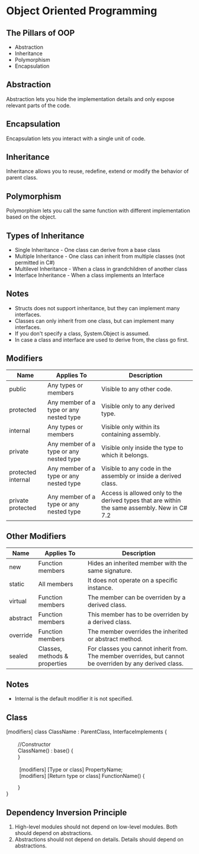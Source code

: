 Object Oriented Programming
========

The Pillars of OOP
------
* Abstraction
* Inheritance
* Polymorphism
* Encapsulation

Abstraction
-----
Abstraction lets you hide the implementation details and only expose relevant parts of the code. 

Encapsulation
----
Encapsulation lets you interact with a single unit of code.

Inheritance
----
Inheritance allows you to reuse, redefine, extend or modify the behavior of parent class.

Polymorphism
----
Polymorphism lets you call the same function with different implementation based on the object.


Types of Inheritance
----
* Single Inheritance - One class can derive from a base class
* Multiple Inheritance - One class can inherit from multiple classes (not permitted in C#)
* Multilevel Inheritance - When a class in grandchildren of another class
* Interface Inheritance - When a class implements an Interface

Notes
---
* Structs does not support inheritance, but they can implement many interfaces.
* Classes can only inherit from one class, but can implement many interfaces. 
* If you don't specify a class, System.Object is assumed.
* In case a class and interface are used to derive from, the class go first.

Modifiers
----
| Name | Applies To | Description |
|---|---|---|
|public|Any types or members|Visible to any other code.|
|protected| Any member of a type or any nested type| Visible only to any derived type.|
|internal|Any types or members | Visible only within its containing assembly. |
|private| Any member of a type or any nested type| Visible only inside the type to which it belongs.
|protected internal| Any member of a type or any nested type|Visible to any code in the assembly or inside a derived class.|
|private protected |  Any member of a type or any nested type|Access is allowed only to the derived types that are within the same assembly. New in C# 7.2|

Other Modifiers
---
|Name| Applies To | Description |
|---|---|---|
| new | Function members| Hides an inherited member with the same signature. |
| static | All members | It does not operate on a specific instance.|
| virtual | Function members | The member can be overriden by a derived class.|
| abstract | Function members | This member has to be overriden by a derived class. |
| override | Function members | The member overrides the inherited or abstract method.|
| sealed | Classes, methods & properties | For classes you cannot inherit from. The member overrides, but cannot be overriden by any derived class. |

Notes
---
* Internal is the default modifier it is not specified.

Class
---
[modifiers] class ClassName : ParentClass, InterfaceImplements { <br />
<br>
&nbsp;&nbsp;&nbsp;&nbsp;&nbsp;&nbsp;&nbsp;&nbsp;//Constructor <br />
&nbsp;&nbsp;&nbsp;&nbsp;&nbsp;&nbsp;&nbsp;&nbsp;ClassName() : base() { <br />
&nbsp;&nbsp;&nbsp;&nbsp;&nbsp;&nbsp;&nbsp;&nbsp;} <br />
<br />
&nbsp;&nbsp;&nbsp;&nbsp;&nbsp;&nbsp;&nbsp;&nbsp; [modifiers] [Type or class] PropertyName;<br />
&nbsp;&nbsp;&nbsp;&nbsp;&nbsp;&nbsp;&nbsp;&nbsp; [modifiers] [Return type or class] FunctionName() {<br />

&nbsp;&nbsp;&nbsp;&nbsp;&nbsp;&nbsp;&nbsp;&nbsp;}<br />
}





Dependency Inversion Principle
---
1. High-level modules should not depend on low-level modules. Both should depend on abstractions.
2. Abstractions should not depend on details. Details should depend on abstractions.